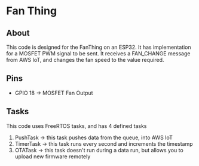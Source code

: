 # Fan Thing

## About
This code is designed for the FanThing on an ESP32. It has implementation for a MOSFET PWM signal to be sent. It receives a FAN_CHANGE message from AWS IoT, and changes the fan speed to the value required.

## Pins
- GPIO 18 -> MOSFET Fan Output

## Tasks
This code uses FreeRTOS tasks, and has 4 defined tasks
1. PushTask -> this task pushes data from the queue, into AWS IoT
2. TimerTask -> this task runs every second and increments the timestamp
3. OTATask -> this task doesn't run during a data run, but allows you to upload new firmware remotely